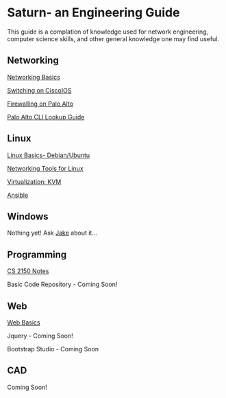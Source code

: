 # Saturn- an Engineering Guide
This guide is a complation of knowledge used for network engineering, computer science skills, and other general knowledge one may find useful.
## Networking
[Networking Basics](networking_basics.md)

[Switching on CiscoIOS](switching_ciscoios.md)

[Firewalling on Palo Alto](firewalling_paloalto.md)

[Palo Alto CLI Lookup Guide](firewalling_paloalto_lookup.md)

## Linux
[Linux Basics- Debian/Ubuntu](linux_basics_deb.md)

[Networking Tools for Linux](networkingtools_linux.md)

[Virtualization: KVM](kvm.md)

[Ansible](ansible.md)

## Windows
Nothing yet!  Ask [Jake](https://github.com/ion28) about it...

## Programming
[CS 2150 Notes](2150_notes.md)

Basic Code Repository - Coming Soon!

## Web
[Web Basics](web_basics.md)

Jquery - Coming Soon!

Bootstrap Studio - Coming Soon

## CAD
Coming Soon!
